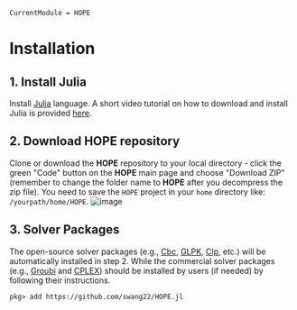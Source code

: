 ```@meta
CurrentModule = HOPE
```

# Installation

## 1. Install Julia
Install [Julia](http://julialang.org/) language. A short video tutorial on how to download and install Julia is provided [here](https://www.youtube.com/watch?v=t67TGcf4SmM).

## 2. Download HOPE repository
Clone or download the **HOPE** repository to your local directory - click the green "Code" button on the **HOPE** main page and choose "Download ZIP" (remember to change the folder name to **HOPE** after you decompress the zip file). You need to save the `HOPE` project in your `home` directory like: `/yourpath/home/HOPE`. 
![image](https://github.com/swang22/HOPE/assets/125523842/6cd0feae-dec8-439f-a44d-98896228029e)


## 3. Solver Packages
The open-source solver packages (e.g., [Cbc](https://github.com/coin-or/Cbc), [GLPK](https://github.com/firedrakeproject/glpk), [Clp](https://github.com/coin-or/Clp), etc.) will be automatically installed in step 2. While the commercial solver packages (e.g., [Groubi](https://www.gurobi.com/) and [CPLEX](https://www.ibm.com/products/ilog-cplex-optimization-studio)) should be installed by users (if needed) by following their instructions. 

```julia-repl
pkg> add https://github.com/swang22/HOPE.jl
```

